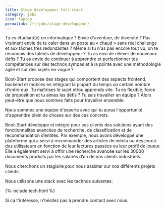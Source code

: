 ```yaml
---
title: Stage developpeur full-stack
category: jobs
icon: laptop
permalink: /fr/jobs/stage-developpeur/
---
```


Tu es étudiant(e) en informatique ? Envie d'aventure, de diversité ? Pas vraiment envie de te caler dans un poste au « chaud » sans réel challenge et aux tâches très redondantes ? Même si tu n'as pas encore tout vu, on te reconnais des talents de développeur ? Tu as envi de relever de nouveaux défis ? Tu as envie de continuer à apprendre et perfectionner tes compétences sur des technos sympas et à la pointe avec une méthodologie agile et sur des sujets en vogue ?

Boot-Start propose des stages qui comportent des aspects frontend, backend et mobiles en intégrant la plupart du temps un certain nombre d'entre eux. Tu maîtrises le sujet et/ou apprends vite. Tu es flexible, force de proposition et tu aimes les défis ? Tu sais travailler en équipe ? Alors peut-être que nous sommes faits pour travailler ensemble.

Nous sommes une equipe d'experts avec qui tu auras l'opportunité d'apprendre plein de choses sur des cas concrets.

Boot-Start développe et intègre pour ses clients des solutions ayant des fonctionnalités avancées de recherche, de classification et de recommandation d’entités. Par exemple, nous avons développé une plateforme qui a servi à recommander des articles de média ou des jeux à des utilisateurs en fonction de leur lectures passées ou leur profil de joueur. Elle a également servi à offrir une recherche avancée sur les 30000 documents produits par les salariés d’un de nos clients industriels.

Nous cherchons un stagiaire pour nous assister sur nos différents projets clients.

Nous utilisons une stack avec les technos suivantes:

{% include tech.html %}

Si ca t'intéresse, n'hésitez pas à prendre contact avec nous.